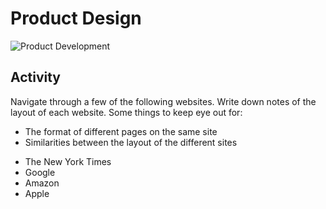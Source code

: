 # Product Design

![Product Development](https://www.uxmatters.com/mt/archives/2007/05/images/product-team-synergy.jpg)

## Activity
Navigate through a few of the following websites. Write down notes of the layout of each website. Some things to keep eye out for:
- The format of different pages on the same site
- Similarities between the layout of the different sites

* The New York Times
* Google
* Amazon
* Apple

